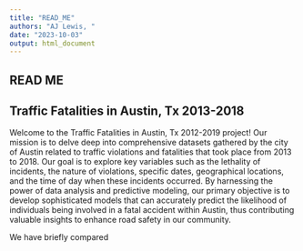 ```yaml
---
title: "READ_ME"
authors: "AJ Lewis, "
date: "2023-10-03"
output: html_document
---
```



## READ ME
## Traffic Fatalities in Austin, Tx 2013-2018

Welcome to the Traffic Fatalities in Austin, Tx 2012-2019 project! Our mission is to delve deep into comprehensive datasets gathered by the city of Austin related to traffic violations and fatalities that took place from 2013 to 2018. Our goal is to explore key variables such as the lethality of incidents, the nature of violations, specific dates, geographical locations, and the time of day when these incidents occurred. By harnessing the power of data analysis and predictive modeling, our primary objective is to develop sophisticated models that can accurately predict the likelihood of individuals being involved in a fatal accident within Austin, thus contributing valuable insights to enhance road safety in our community.

We have briefly compared 
